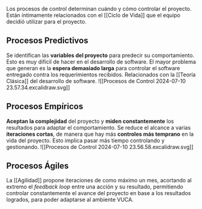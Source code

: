 Los procesos de control determinan cuándo y cómo controlar el proyecto. Están íntimamente relacionados con el [[Ciclo de Vida]] que el equipo decidió utilizar para el proyecto.

## Procesos Predictivos

Se identifican las **variables del proyecto** para predecir su comportamiento. Esto es muy difícil de hacer en el desarrollo de software. El mayor problema que generan es la **espera demasiado larga** para controlar el software entregado contra los requerimientos recibidos. Relacionados con la [[Teoría Clásica]] del desarrollo de software.
![[Procesos de Control 2024-07-10 23.57.34.excalidraw.svg]]

## Procesos Empíricos

**Aceptan la complejidad** del proyecto y **miden constantemente** los resultados para adaptar el comportamiento. Se reduce el alcance a varias **iteraciones cortas**, de manera que hay más **controles más temprano** en la vida del proyecto. Esto implica pasar más tiempo controlando y gestionando.
![[Procesos de Control 2024-07-10 23.56.58.excalidraw.svg]]

## Procesos Ágiles

La [[Agilidad]] propone iteraciones de como máximo un mes, acortando al extremo el _feedback loop_ entre una acción y su resultado, permitiendo controlar constantemente el avance del proyecto en base a los resultados logrados, para poder adaptarse al ambiente VUCA.
